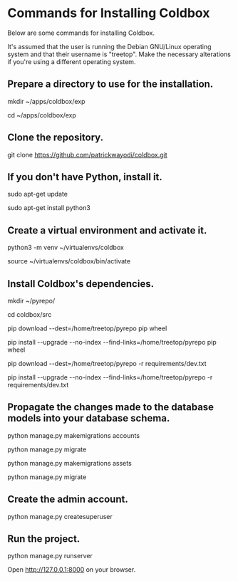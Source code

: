 Commands for Installing Coldbox
===============================


Below are some commands for installing Coldbox.

It's assumed that the user is running the Debian GNU/Linux operating system and that
their username is "treetop". Make the necessary alterations if you're using a different
operating system.


## Prepare a directory to use for the installation.
mkdir ~/apps/coldbox/exp

cd ~/apps/coldbox/exp


## Clone the repository.
git clone https://github.com/patrickwayodi/coldbox.git


## If you don't have Python, install it.
sudo apt-get update

sudo apt-get install python3


## Create a virtual environment and activate it.
python3 -m venv ~/virtualenvs/coldbox

source ~/virtualenvs/coldbox/bin/activate


## Install Coldbox's dependencies.
mkdir ~/pyrepo/

cd coldbox/src

pip download --dest=/home/treetop/pyrepo pip wheel

pip install --upgrade --no-index --find-links=/home/treetop/pyrepo pip wheel

pip download --dest=/home/treetop/pyrepo -r requirements/dev.txt

pip install --upgrade --no-index --find-links=/home/treetop/pyrepo -r requirements/dev.txt


## Propagate the changes made to the database models into your database schema.
python manage.py makemigrations accounts

python manage.py migrate

python manage.py makemigrations assets

python manage.py migrate


## Create the admin account.
python manage.py createsuperuser


## Run the project.
python manage.py runserver

Open http://127.0.0.1:8000 on your browser.
